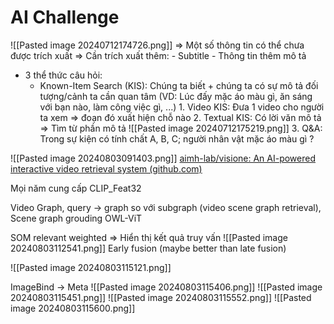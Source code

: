 # AI Challenge

![[Pasted image 20240712174726.png]]
=> Một số thông tin có thể chưa được trích xuất => Cần trích xuất thêm:
	- Subtitle
	- Thông tin thêm mô tả
- 3 thể thức câu hỏi:
	- Known-Item Search (KIS): Chúng ta biết + chúng ta có sự mô tả đối tượng/cảnh ta cần quan tâm (VD: Lúc đấy mặc áo màu gì, ăn sáng với bạn nào, làm công việc gì, ...)
		  1. Video KIS: Đưa 1 video cho người ta xem => đoạn đó xuất hiện chỗ nào 
		2. Textual KIS: Có lời văn mô tả => Tìm từ phần mô tả 
![[Pasted image 20240712175219.png]]
		3. Q&A: Trong sự kiện có tính chất A, B, C; người nhân vật mặc áo màu gì ? 

![[Pasted image 20240803091403.png]]
[aimh-lab/visione: An AI-powered interactive video retrieval system (github.com)](https://github.com/aimh-lab/visione/)

Mọi năm cung cấp CLIP_Feat32

Video Graph, query -> graph so với subgraph (video scene graph retrieval), Scene graph grouding
OWL-ViT

SOM relevant weighted => Hiển thị kết quả truy vấn 
![[Pasted image 20240803112541.png]]
Early fusion (maybe better than late fusion)


![[Pasted image 20240803115121.png]]


ImageBind -> Meta
![[Pasted image 20240803115406.png]]
![[Pasted image 20240803115451.png]]
![[Pasted image 20240803115552.png]]
![[Pasted image 20240803115600.png]]
